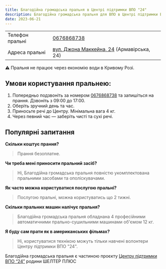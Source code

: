 ```yaml
---
title: Благодійна громадська пральня в Центрі підтримки ВПО "24"
description: Благодійна громадська пральня для ВПО в Центрі підтримки ВПО "24" Благодійного фонду "Шелтер Плюс" у Кривому Розі за адресою вулиця Маккейна, 24 
date: 2023-06-21
---
```


<div class="centers--block">

|   |   |
|---|---|
|Телефон пральні|<a href="tel:0676868738">0676868738</a>|
|Адреса пральні| [вул. Джона Маккейна, 24](https://goo.gl/maps/LjhkFUZHJuaAuEKt9) (Армавірська, 24)  |

</div>

⚠️ Пральня не працює через економію води в Кривому Розі.

## Умови користування пральнею: 
1. Попередньо подзвоніть за номером <a href="tel:0676868738">0676868738</a> та запишіться на прання. Дзвоніть з 09:00 до 17:00.
2. Оберіть зручний день та час.
3. Приносьте речі до Центру. Мінімальна вага 4 кг.
4. Через певний час — заберіть чисті та сухі речі.

## Популярні запитання
**Скільки коштує прання?**
>Прання безоплатне.

**Чи треба мені приносити пральний засіб?**
>Ні, Благодійна громадська пральня повністю укомплектована пральними засобами та ополіскувачами.

**Як часто можна користуватися послугою пральні?**
>Послугою пральні, можна користуватись що 2 тижні.

**Скільки пральних машин налічує пральня?** 
>Благодійна громадська пральня обладнана 4 професійними автоматичними прально-сушильними машинами об'ємом 12 кг.

**Я буду сам прати як в американських фільмах?** 
>Ні, користуватися технікою можуть тільки навчені волонтери Центру підтримки ВПО "24".

Благодійна громадська пральня є частиною проєкту [Центру підтримки ВПО “24”](https://vpo.wiki/center/vpo24/) родини ШЕЛТЕР ПЛЮС